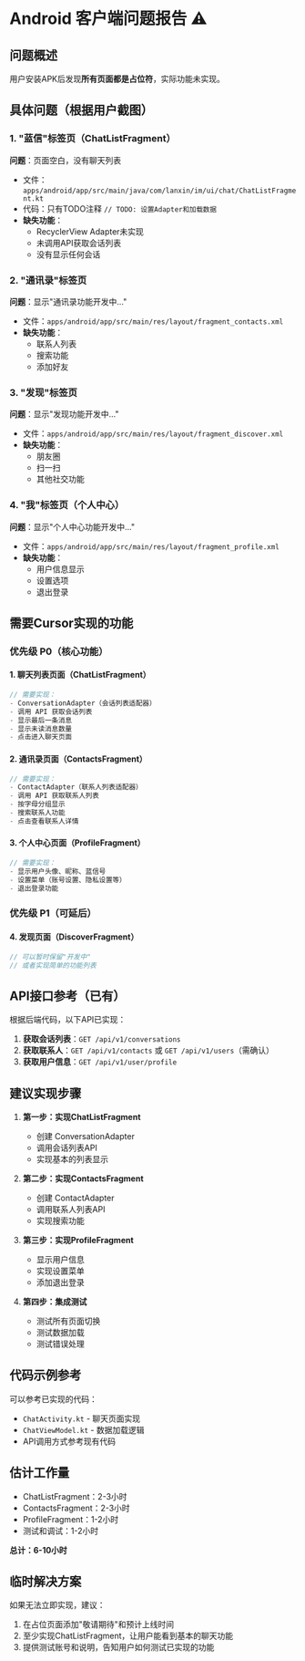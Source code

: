 # Android 客户端问题报告 ⚠️

## 问题概述
用户安装APK后发现**所有页面都是占位符**，实际功能未实现。

## 具体问题（根据用户截图）

### 1. "蓝信"标签页（ChatListFragment）
**问题**：页面空白，没有聊天列表
- 文件：`apps/android/app/src/main/java/com/lanxin/im/ui/chat/ChatListFragment.kt`
- 代码：只有TODO注释 `// TODO: 设置Adapter和加载数据`
- **缺失功能**：
  - RecyclerView Adapter未实现
  - 未调用API获取会话列表
  - 没有显示任何会话

### 2. "通讯录"标签页
**问题**：显示"通讯录功能开发中..."
- 文件：`apps/android/app/src/main/res/layout/fragment_contacts.xml`
- **缺失功能**：
  - 联系人列表
  - 搜索功能
  - 添加好友

### 3. "发现"标签页
**问题**：显示"发现功能开发中..."
- 文件：`apps/android/app/src/main/res/layout/fragment_discover.xml`
- **缺失功能**：
  - 朋友圈
  - 扫一扫
  - 其他社交功能

### 4. "我"标签页（个人中心）
**问题**：显示"个人中心功能开发中..."
- 文件：`apps/android/app/src/main/res/layout/fragment_profile.xml`
- **缺失功能**：
  - 用户信息显示
  - 设置选项
  - 退出登录

## 需要Cursor实现的功能

### 优先级 P0（核心功能）

#### 1. 聊天列表页面（ChatListFragment）
```kotlin
// 需要实现：
- ConversationAdapter（会话列表适配器）
- 调用 API 获取会话列表
- 显示最后一条消息
- 显示未读消息数量
- 点击进入聊天页面
```

#### 2. 通讯录页面（ContactsFragment）
```kotlin
// 需要实现：
- ContactAdapter（联系人列表适配器）
- 调用 API 获取联系人列表
- 按字母分组显示
- 搜索联系人功能
- 点击查看联系人详情
```

#### 3. 个人中心页面（ProfileFragment）
```kotlin
// 需要实现：
- 显示用户头像、昵称、蓝信号
- 设置菜单（账号设置、隐私设置等）
- 退出登录功能
```

### 优先级 P1（可延后）

#### 4. 发现页面（DiscoverFragment）
```kotlin
// 可以暂时保留"开发中"
// 或者实现简单的功能列表
```

## API接口参考（已有）

根据后端代码，以下API已实现：

1. **获取会话列表**：`GET /api/v1/conversations`
2. **获取联系人**：`GET /api/v1/contacts` 或 `GET /api/v1/users`（需确认）
3. **获取用户信息**：`GET /api/v1/user/profile`

## 建议实现步骤

1. **第一步：实现ChatListFragment**
   - 创建 ConversationAdapter
   - 调用会话列表API
   - 实现基本的列表显示

2. **第二步：实现ContactsFragment**
   - 创建 ContactAdapter
   - 调用联系人列表API
   - 实现搜索功能

3. **第三步：实现ProfileFragment**
   - 显示用户信息
   - 实现设置菜单
   - 添加退出登录

4. **第四步：集成测试**
   - 测试所有页面切换
   - 测试数据加载
   - 测试错误处理

## 代码示例参考

可以参考已实现的代码：
- `ChatActivity.kt` - 聊天页面实现
- `ChatViewModel.kt` - 数据加载逻辑
- API调用方式参考现有代码

## 估计工作量

- ChatListFragment：2-3小时
- ContactsFragment：2-3小时  
- ProfileFragment：1-2小时
- 测试和调试：1-2小时

**总计：6-10小时**

## 临时解决方案

如果无法立即实现，建议：
1. 在占位页面添加"敬请期待"和预计上线时间
2. 至少实现ChatListFragment，让用户能看到基本的聊天功能
3. 提供测试账号和说明，告知用户如何测试已实现的功能
